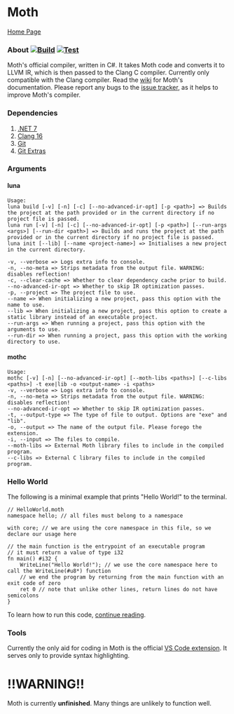 # Moth

[Home Page](https://stellarwitch7.github.io)

### About [![Build](https://github.com/StellarWitch7/moth-lang/actions/workflows/build.yml/badge.svg)](https://github.com/StellarWitch7/moth-lang/actions/workflows/build.yml) [![Test](https://github.com/StellarWitch7/moth-lang/actions/workflows/test.yml/badge.svg)](https://github.com/StellarWitch7/moth-lang/actions/workflows/test.yml)

Moth's official compiler, written in C#. It takes Moth code and converts it to LLVM IR, which is then passed to the Clang C compiler. Currently only compatible with the Clang compiler. Read the [wiki](https://github.com/StellarWitch7/Moth/wiki) for Moth's documentation. Please report any bugs to the [issue tracker](https://github.com/StellarWitch7/Moth/issues), as it helps to improve Moth's compiler. 

### Dependencies
1. [.NET 7](https://dotnet.microsoft.com/en-us/download/dotnet/7.0)
2. [Clang 16](https://clang.llvm.org/get_started.html)
3. [Git](https://git-scm.com/downloads)
4. [Git Extras](https://github.com/tj/git-extras)

### Arguments

#### luna
```
Usage:
luna build [-v] [-n] [-c] [--no-advanced-ir-opt] [-p <path>] => Builds the project at the path provided or in the current directory if no project file is passed. 
luna run [-v] [-n] [-c] [--no-advanced-ir-opt] [-p <path>] [--run-args <args>] [--run-dir <path>] => Builds and runs the project at the path provided or in the current directory if no project file is passed. 
luna init [--lib] [--name <project-name>] => Initialises a new project in the current directory. 

-v, --verbose => Logs extra info to console. 
-n, --no-meta => Strips metadata from the output file. WARNING: disables reflection! 
-c, --clear-cache => Whether to clear dependency cache prior to build. 
--no-advanced-ir-opt => Whether to skip IR optimization passes. 
-p, --project => The project file to use. 
--name => When initializing a new project, pass this option with the name to use. 
--lib => When initializing a new project, pass this option to create a static library instead of an executable project. 
--run-args => When running a project, pass this option with the arguments to use. 
--run-dir => When running a project, pass this option with the working directory to use. 
```

#### mothc
```
Usage:
mothc [-v] [-n] [--no-advanced-ir-opt] [--moth-libs <paths>] [--c-libs <paths>] -t exe|lib -o <output-name> -i <paths>
-v, --verbose => Logs extra info to console. 
-n, --no-meta => Strips metadata from the output file. WARNING: disables reflection! 
--no-advanced-ir-opt => Whether to skip IR optimization passes. 
-t, --output-type => The type of file to output. Options are "exe" and "lib". 
-o, --output => The name of the output file. Please forego the extension.
-i, --input => The files to compile.
--moth-libs => External Moth library files to include in the compiled program. 
--c-libs => External C library files to include in the compiled program. 
```

### Hello World
The following is a minimal example that prints "Hello World!" to the terminal. 
```
// HelloWorld.moth
namespace hello; // all files must belong to a namespace

with core; // we are using the core namespace in this file, so we declare our usage here

// the main function is the entrypoint of an executable program
// it must return a value of type i32
fn main() #i32 {
    WriteLine("Hello World!"); // we use the core namespace here to call the WriteLine(#u8*) function
    // we end the program by returning from the main function with an exit code of zero
    ret 0 // note that unlike other lines, return lines do not have semicolons
}
```
To learn how to run this code, [continue reading](https://github.com/StellarWitch7/moth-lang/wiki/Hello-World). 

### Tools
Currently the only aid for coding in Moth is the official [VS Code extension](https://github.com/StellarWitch7/moth-dev). It serves only to provide syntax highlighting. 

# !!WARNING!!
Moth is currently **unfinished**. Many things are unlikely to function well. 
